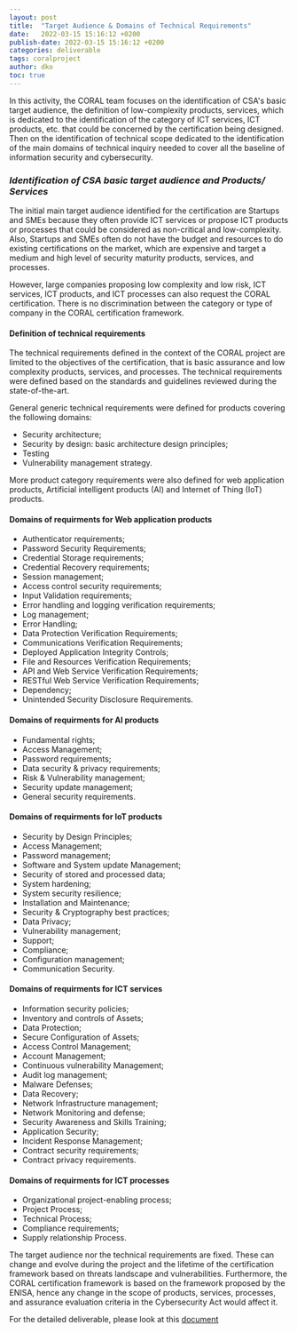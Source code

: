 ```yaml
---
layout: post
title:  "Target Audience & Domains of Technical Requirements"
date:   2022-03-15 15:16:12 +0200
publish-date: 2022-03-15 15:16:12 +0200
categories: deliverable
tags: coralproject
author: dko
toc: true
---
```


In this activity, the CORAL team focuses on the identification of CSA's basic target audience, the definition of low-complexity products, services, which is dedicated to the identification of the category of ICT services, ICT products, etc. that could be concerned by the certification being designed. 
Then on the identification of technical scope dedicated to the identification of the main domains of technical inquiry needed to cover all the baseline of information security and cybersecurity.

### *Identification of CSA basic target audience and Products/ Services*

The initial main target audience identified for the certification are Startups and SMEs because they often provide ICT services or propose ICT products or processes that could be considered as non-critical and low-complexity.
Also, Startups and SMEs often do not have the budget and resources to do existing certifications on the market, which are expensive and target a medium and high level of security maturity products, services, and processes.

However, large companies proposing low complexity and low risk, ICT services, ICT products, and ICT processes can also request the CORAL certification. There is no discrimination between the category or type of company in the CORAL certification framework.

#### Definition of technical requirements

The technical requirements defined in the context of the CORAL project are limited to the objectives of the certification, that is basic assurance and low complexity products, services, and processes. The technical requirements were defined 
based on the standards and guidelines reviewed during the state-of-the-art.  

General generic technical requirements were defined for products covering the following domains:

* Security architecture;
* Security by design: basic architecture design principles;
* Testing
* Vulnerability management strategy.

More product category requirements were also defined for web application products, Artificial intelligent products (AI) and Internet of Thing (IoT) products. 

#### Domains of requirments for Web application products

* Authenticator requirements;
* Password Security Requirements;
* Credential Storage requirements;
* Credential Recovery requirements;
* Session management;
* Access control security requirements;
* Input Validation requirements;
* Error handling and logging verification requirements;
* Log management;
* Error Handling;
* Data Protection Verification Requirements;
* Communications Verification Requirements;
* Deployed Application Integrity Controls;
* File and Resources Verification Requirements;
* API and Web Service Verification Requirements;
* RESTful Web Service Verification Requirements;
* Dependency;
* Unintended Security Disclosure Requirements.


#### Domains of requirments for AI products
* Fundamental rights;
* Access Management;
* Password requirements;
* Data security & privacy requirements;
* Risk & Vulnerability management;
* Security update management;
* General security requirements.

#### Domains of requirments for IoT products

* Security by Design Principles;
* Access Management;
* Password management;
* Software and System update Management;
* Security of stored and processed data;
* System hardening;
* System security resilience;
* Installation and Maintenance;
* Security & Cryptography best practices;
* Data Privacy;
* Vulnerability management;
* Support;
* Compliance;
* Configuration management;
* Communication Security.


#### Domains of requirments for ICT services

* Information security policies;
* Inventory and controls of Assets;
* Data Protection;
* Secure Configuration of Assets;
* Access Control Management;
* Account Management;
* Continuous vulnerability Management;
* Audit log management;
* Malware Defenses;
* Data Recovery;
* Network Infrastructure management;
* Network Monitoring and defense;
* Security Awareness and Skills Training;
* Application Security;
* Incident Response Management;
* Contract security requirements;
* Contract privacy requirements.


#### Domains of requirments for ICT processes

* Organizational project-enabling process;
* Project Process;
* Technical Process;
* Compliance requirements;
* Supply relationship Process.


The target audience nor the technical requirements are fixed. These can change and evolve during the project and the lifetime of the certification framework based on threats landscape and vulnerabilities. Furthermore, the CORAL certification framework is based on the framework proposed by the ENISA, hence any change in the scope of products, services, processes, and assurance evaluation criteria in the Cybersecurity Act would affect it.

For the detailed deliverable, please look at this [document](/assets/docs/technicalrequirements%26targetaudience.pdf)